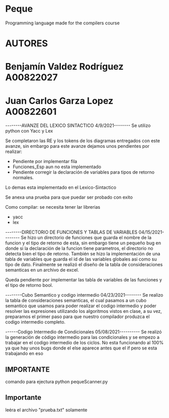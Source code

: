 # Peque
Programming language made for the compilers course
# AUTORES
# Benjamín Valdez Rodríguez A00822027
# Juan Carlos Garza Lopez A00822601

--------AVANZE DEL LEXICO SINTACTICO 4/9/2021--------
Se utilizo python con Yacc y Lex
 
Se completaron las RE y los tokens de los diagramas entregados con este avanze, 
sin embargo para este avanze dejamos unos pendientes por realizar:

* Pendiente por implementar fila
* Funciones_Esp aun no esta implementado
* Pendiente corregir la declaración de variables para tipos de retorno normales.

Lo demas esta implementado en el Lexico-Sintactico

Se anexa una prueba para que puedar ser probado con exito

Como compilar: 
se necesita tener lar librerias
* yacc
* lex

--------DIRECTORIO DE FUNCIONES Y TABLAS DE VARIABLES 04/15/2021--------
Se hizo un directorio de funciones que guarda el nombre de la funcion y el tipo de retorno de esta, sin embargo tiene un pequeño bug en donde si la declaración de la funcion tiene parametros, el directorio no detecta bien el tipo de retorno. 
También se hizo la implementación de una tabla de variables que guarda el id de las variables globales asi como su tipo de dato. Finalmente se realizó el diseño de la tabla de consideraciones semanticas en un archivo de excel.

Queda pendiente por implementar las tabla de variables de las funciones y el tipo de retorno bool.

--------Cubo Semantico y codigo intermedio 04/23/2021--------
Se realizo la tabla de consideraciones semanticas, el cual pasamos a un cubo semantico que usamos para poder realizar el codigo intermedio y poder resolver las expresiones utilizando los algoritmos vistos en clase, a su vez, preparamos el primer paso para que nuestro compilador produzca el codigo intermedio completo.


------Codigo Intermedio de Condicionales 05/08/2021----------
Se realizó la generación de código intermedio para las condicionales y se empezo a trabajar en el codigo intermedio de los ciclos. No esta funcionando al 100% ya que hay unos bugs donde el else aparece antes que el if pero se esta trabajando en eso

## IMPORTANTE ##
 comando para ejectura
python pequeScanner.py

## Importante ## 
leéra el archivo "prueba.txt" solamente